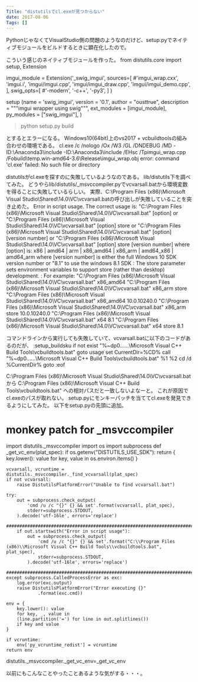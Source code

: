 ```yaml
---
Title: "distutilsでcl.exeが見つからない"
date: 2017-08-06
Tags: []
---
```


PythonじゃなくてVisualStudio側の問題のようなのだけど、setup.pyでネイティブモジュールをビルドするときに顕在化したので。

こういう感じのネイティブモジュールを作った。
from distutils.core import setup, Extension


imgui_module = Extension('_swig_imgui',
        sources=[
            #'imgui_wrap.cxx',
            'imgui.i',
            'imgui/imgui.cpp',
            'imgui/imgui_draw.cpp',
            'imgui/imgui_demo.cpp',
            ],
        swig_opts=[
            #'-modern',
            '-c++',
            '-py3',
            ]
        )

setup (name = 'swig_imgui',
        version = '0.1',
        author      = "ousttrue",
        description = """imgui wrapper using swig""",
        ext_modules = [imgui_module],
        py_modules = ["swig_imgui"],
        )

> python setup.py build

とするとエラーになる。
Windows10(64bit)上のvs2017 + vcbuildtoolsの組み合わせの環境である。
cl.exe /c /nologo /Ox /W3 /GL /DNDEBUG /MD -ID:\Anaconda3\include -ID:\Anaconda3\include /EHsc /Tpimgui_wrap.cpp /Fobuild\temp.win-amd64-3.6\Release\imgui_wrap.obj
error: command 'cl.exe' failed: No such file or directory

distutilsがcl.exeを探すのに失敗しているようなのである。
lib/distutils下を調べてみた。
どうやらlib/distutils/_msvccompiler.pyでvcvarsall.batから環境変数を得ることに失敗しているらしい。
実際、C:\Program Files (x86)\Microsoft Visual Studio\Shared\14.0\VC\vcvarsall.batの呼び出しが失敗していることを突き止めた。
Error in script usage. The correct usage is:
    "C:\Program Files (x86)\Microsoft Visual Studio\Shared\14.0\VC\vcvarsall.bat" [option]
  or
    "C:\Program Files (x86)\Microsoft Visual Studio\Shared\14.0\VC\vcvarsall.bat" [option] store
  or
    "C:\Program Files (x86)\Microsoft Visual Studio\Shared\14.0\VC\vcvarsall.bat" [option] [version number]
  or
    "C:\Program Files (x86)\Microsoft Visual Studio\Shared\14.0\VC\vcvarsall.bat" [option] store [version number]
where [option] is: x86 | amd64 | arm | x86_amd64 | x86_arm | amd64_x86 | amd64_arm
where [version number] is either the full Windows 10 SDK version number or "8.1" to use the windows 8.1 SDK
:
The store parameter sets environment variables to support
  store (rather than desktop) development.
:
For example:
    "C:\Program Files (x86)\Microsoft Visual Studio\Shared\14.0\VC\vcvarsall.bat" x86_amd64
    "C:\Program Files (x86)\Microsoft Visual Studio\Shared\14.0\VC\vcvarsall.bat" x86_arm store
    "C:\Program Files (x86)\Microsoft Visual Studio\Shared\14.0\VC\vcvarsall.bat" x86_amd64 10.0.10240.0
    "C:\Program Files (x86)\Microsoft Visual Studio\Shared\14.0\VC\vcvarsall.bat" x86_arm store 10.0.10240.0
    "C:\Program Files (x86)\Microsoft Visual Studio\Shared\14.0\VC\vcvarsall.bat" x64 8.1
    "C:\Program Files (x86)\Microsoft Visual Studio\Shared\14.0\VC\vcvarsall.bat" x64 store 8.1

コマンドラインから実行しても失敗していて、vcvarsall.batに以下のコードがあるのだが、
:setup_buildsku
if not exist "%~dp0..\..\..\Microsoft Visual C++ Build Tools\vcbuildtools.bat" goto usage
set CurrentDir=%CD%
call "%~dp0..\..\..\Microsoft Visual C++ Build Tools\vcbuildtools.bat" %1 %2
cd /d %CurrentDir%
goto :eof

C:\Program Files (x86)\Microsoft Visual Studio\Shared\14.0\VC\vcvarsall.bat
から
C:\Program Files (x86)\Microsoft Visual C++ Build Tools\vcbuildtools.bat"
への相対パスだと一致しないよなーと。
これが原因でcl.exeのパスが取れない。
setup.pyにモンキーパッチを当ててcl.exeを発見できるようにしてみた。
以下をsetup.pyの先頭に追加。
# monkey patch for _msvccompiler
import distutils._msvccompiler
import os
import subprocess
def _get_vc_env(plat_spec):
    if os.getenv("DISTUTILS_USE_SDK"):
        return {
            key.lower(): value
            for key, value in os.environ.items()
        }

    vcvarsall, vcruntime = distutils._msvccompiler._find_vcvarsall(plat_spec)
    if not vcvarsall:
        raise DistutilsPlatformError("Unable to find vcvarsall.bat")

    try:
        out = subprocess.check_output(
            'cmd /u /c "{}" {} && set'.format(vcvarsall, plat_spec),
            stderr=subprocess.STDOUT,
        ).decode('utf-16le', errors='replace')
        #######################################################################
        if out.startswith("Error in script usage"):
            out = subprocess.check_output(
                'cmd /u /c "{}" {} && set'.format("C:\\Program Files (x86)\\Microsoft Visual C++ Build Tools\\vcbuildtools.bat", plat_spec),
                stderr=subprocess.STDOUT,
            ).decode('utf-16le', errors='replace')
        #######################################################################
    except subprocess.CalledProcessError as exc:
        log.error(exc.output)
        raise DistutilsPlatformError("Error executing {}"
                .format(exc.cmd))

    env = {
        key.lower(): value
        for key, _, value in
        (line.partition('=') for line in out.splitlines())
        if key and value
    }

    if vcruntime:
        env['py_vcruntime_redist'] = vcruntime
    return env
distutils._msvccompiler._get_vc_env=_get_vc_env

以前にもこんなことやったことあるような気がする・・・。
